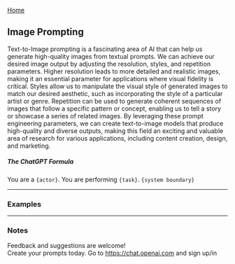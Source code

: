 [Home](https://natnew.github.io/Awesome-Prompt-Engineering/)

## Image Prompting
Text-to-Image prompting is a fascinating area of AI that can help us generate high-quality images from textual prompts. 
We can achieve our desired image output by adjusting the resolution, styles, and repetition parameters. 
Higher resolution leads to more detailed and realistic images, making it an essential parameter for applications where visual fidelity is critical. 
Styles allow us to manipulate the visual style of generated images to match our desired aesthetic, such as incorporating the style of a particular artist or genre. 
Repetition can be used to generate coherent sequences of images that follow a specific pattern or concept, 
enabling us to tell a story or showcase a series of related images. By leveraging these prompt engineering parameters, 
we can create text-to-image models that produce high-quality and diverse outputs, making this field an exciting and valuable area of research for various applications, 
including content creation, design, and marketing.

##### The ChatGPT Formula 
You are a ```{actor}```. You are performing ```{task}```. ```{system boundary}```

---
### Examples



---
### Notes
Feedback and suggestions are welcome! <br>
Create your prompts today.
Go to https://chat.openai.com and sign up/in <br>
